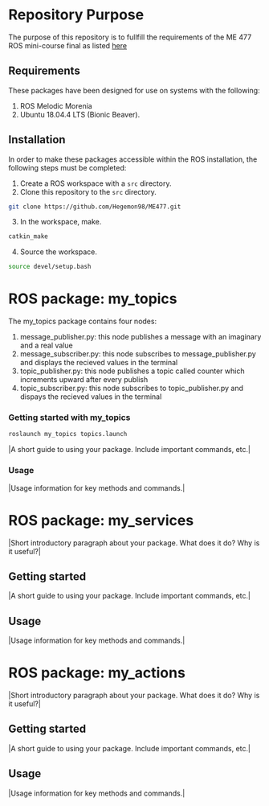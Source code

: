 # Repository Purpose
The purpose of this repository is to fullfill the requirements of the ME 477 ROS mini-course final as listed [here](http://ricopic.one/courses/robotics_mini_course/#final-project)

## Requirements
These packages have been designed for use on systems with the following:
1. ROS Melodic Morenia
2. Ubuntu 18.04.4 LTS (Bionic Beaver).

## Installation

In order to make these packages accessible within the ROS installation, the following steps must be completed:

1. Create a ROS workspace with a `src` directory.
2. Clone this repository to the `src` directory.
```bash
git clone https://github.com/Hegemon98/ME477.git
```
3. In the workspace, make.
```bash
catkin_make
```
4. Source the workspace.
```bash
source devel/setup.bash
```
# ROS package: my_topics
The my_topics package contains four nodes:
1. message_publisher.py: this node publishes a message with an imaginary and a real value
2. message_subscriber.py: this node subscribes to message_publisher.py and displays the recieved values in the terminal
3. topic_publisher.py: this node publishes a topic called counter which increments upward after every publish
4. topic_subscriber.py: this node subscribes to topic_publisher.py and dispays the recieved values in the terminal
### Getting started with my_topics
```bash
roslaunch my_topics topics.launch
```

|A short guide to using your package. Include important commands, etc.|

### Usage

|Usage information for key methods and commands.|

# ROS package: my_services

|Short introductory paragraph about your package. What does it do? Why is it useful?|
## Getting started

|A short guide to using your package. Include important commands, etc.|

## Usage

|Usage information for key methods and commands.|

# ROS package: my_actions

|Short introductory paragraph about your package. What does it do? Why is it useful?|
## Getting started

|A short guide to using your package. Include important commands, etc.|

## Usage

|Usage information for key methods and commands.|
